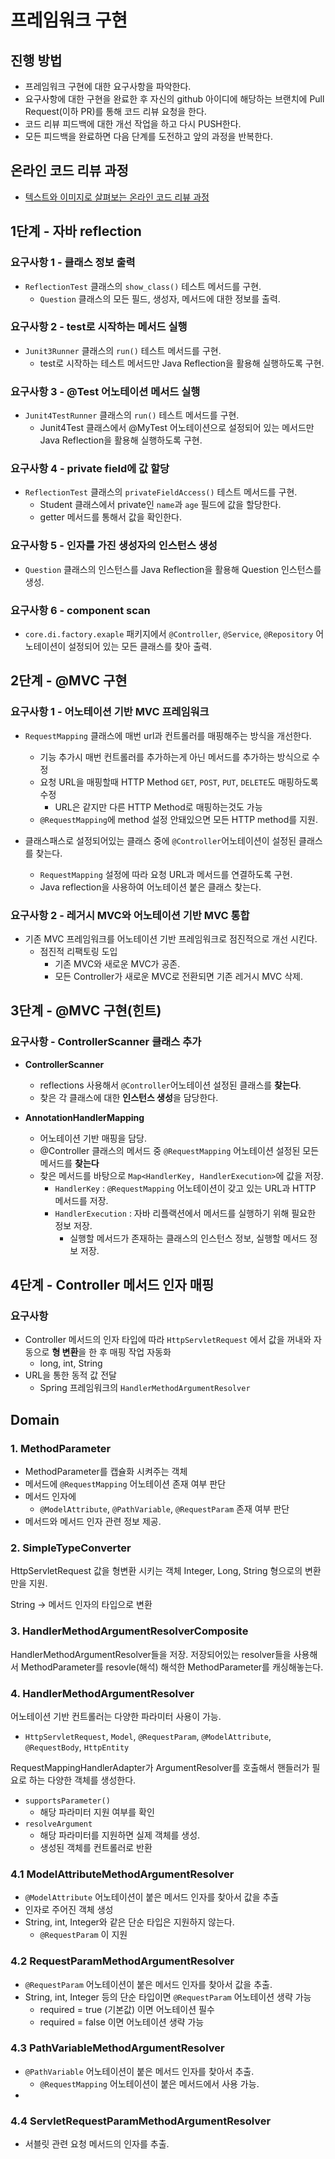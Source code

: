# 프레임워크 구현
## 진행 방법
* 프레임워크 구현에 대한 요구사항을 파악한다.
* 요구사항에 대한 구현을 완료한 후 자신의 github 아이디에 해당하는 브랜치에 Pull Request(이하 PR)를 통해 코드 리뷰 요청을 한다.
* 코드 리뷰 피드백에 대한 개선 작업을 하고 다시 PUSH한다.
* 모든 피드백을 완료하면 다음 단계를 도전하고 앞의 과정을 반복한다.

## 온라인 코드 리뷰 과정
* [텍스트와 이미지로 살펴보는 온라인 코드 리뷰 과정](https://github.com/next-step/nextstep-docs/tree/master/codereview)

## 1단계 - 자바 reflection

### 요구사항 1 - 클래스 정보 출력

* `ReflectionTest` 클래스의 `show_class()` 테스트 메서드를 구현.
  * `Question` 클래스의 모든 필드, 생성자, 메서드에 대한 정보를 출력.

### 요구사항 2 - test로 시작하는 메서드 실행

* `Junit3Runner` 클래스의 `run()` 테스트 메서드를 구현.
  * test로 시작하는 테스트 메서드만 Java Reflection을 활용해 실행하도록 구현.

### 요구사항 3 - @Test 어노테이션 메서드 실행

* `Junit4TestRunner` 클래스의 `run()` 테스트 메서드를 구현.
  * Junit4Test 클래스에서 @MyTest 어노테이션으로 설정되어 있는 메서드만 Java Reflection을 활용해 실행하도록 구현.

### 요구사항 4 - private field에 값 할당

* `ReflectionTest` 클래스의 `privateFieldAccess()` 테스트 메서드를 구현.
  * Student 클래스에서 private인 `name`과 `age` 필드에 값을 할당한다.
  * getter 메서드를 통해서 값을 확인한다.

### 요구사항 5 - 인자를 가진 생성자의 인스턴스 생성

* `Question` 클래스의 인스턴스를 Java Reflection을 활용해 Question 인스턴스를 생성.

### 요구사항 6 - component scan

* `core.di.factory.exaple` 패키지에서 `@Controller`, `@Service`, `@Repository` 어노테이션이 설정되어 있는 모든 클래스를 찾아 출력.

## 2단계 - @MVC 구현

### 요구사항 1 - 어노테이션 기반 MVC 프레임워크

* `RequestMapping` 클래스에 매번 url과 컨트롤러를 매핑해주는 방식을 개선한다.
  * 기능 추가시 매번 컨트롤러를 추가하는게 아닌 메서드를 추가하는 방식으로 수정
  * 요청 URL을 매핑할때 HTTP Method `GET`, `POST`, `PUT`, `DELETE`도 매핑하도록 수정
    * URL은 같지만 다른 HTTP Method로 매핑하는것도 가능
  * `@RequestMapping`에 method 설정 안돼있으면 모든 HTTP method를 지원.

* 클래스패스로 설정되어있는 클래스 중에 `@Controller`어노테이션이 설정된 클래스를 찾는다.
  * `RequestMapping` 설정에 따라 요청 URL과 메서드를 연결하도록 구현.
  * Java reflection을 사용하여 어노테이션 붙은 클래스 찾는다.

### 요구사항 2 - 레거시 MVC와 어노테이션 기반 MVC 통합

* 기존 MVC 프레임워크를 어노테이션 기반 프레임워크로 점진적으로 개선 시킨다.
  * 점진적 리팩토링 도입
    * 기존 MVC와 새로운 MVC가 공존.
    * 모든 Controller가 새로운 MVC로 전환되면 기존 레거시 MVC 삭제.

## 3단계 - @MVC 구현(힌트)

### 요구사항 - ControllerScanner 클래스 추가

* **ControllerScanner**
  * reflections 사용해서 `@Controller`어노테이션 설정된 클래스를 **찾는다**.
  * 찾은 각 클래스에 대한 **인스턴스 생성**을 담당한다.

* **AnnotationHandlerMapping**
  * 어노테이션 기반 매핑을 담당.
  * @Controller 클래스의 메서드 중 `@RequestMapping` 어노테이션 설정된 모든 메서드를 **찾는다**
  * 찾은 메서드를 바탕으로 `Map<HandlerKey, HandlerExecution>`에 값을 저장.
    * `HandlerKey` : `@RequestMapping` 어노테이션이 갖고 있는 URL과 HTTP 메서드를 저장.
    * `HandlerExecution` : 자바 리플랙션에서 메서드를 실행하기 위해 필요한 정보 저장.
      * 실행할 메서드가 존재하는 클래스의 인스턴스 정보, 실행할 메서드 정보 저장.

## 4단계 - Controller 메서드 인자 매핑

### 요구사항

* Controller 메서드의 인자 타입에 따라 `HttpServletRequest` 에서 값을 꺼내와 자동으로 **형 변환**을 한 후 매핑 작업 자동화
  * long, int, String
* URL을 통한 동적 값 전달
  * Spring 프레임워크의 `HandlerMethodArgumentResolver`

## Domain

### 1. MethodParameter

- MethodParameter를 캡슐화 시켜주는 객체
- 메서드에 `@RequestMapping` 어노테이션 존재 여부 판단
- 메서드 인자에
  - `@ModelAttribute`, `@PathVariable`, `@RequestParam` 존재 여부 판단
- 메서드와 메서드 인자 관련 정보 제공.

### 2. SimpleTypeConverter

HttpServletRequest 값을 형변환 시키는 객체
Integer, Long, String 형으로의 변환만을 지원.

String → 메서드 인자의 타입으로 변환

### 3. HandlerMethodArgumentResolverComposite

HandlerMethodArgumentResolver들을 저장.
저장되어있는 resolver들을 사용해서 MethodParameter를 resovle(해석)
해석한 MethodParameter를 캐싱해놓는다.

### 4. HandlerMethodArgumentResolver

어노테이션 기반 컨트롤러는 다양한 파라미터 사용이 가능.

- `HttpServletRequest`, `Model`, `@RequestParam`, `@ModelAttribute`, `@RequestBody`, `HttpEntity`

RequestMappingHandlerAdapter가 ArgumentResolver를 호출해서 핸들러가 필요로 하는 다양한 객체를 생성한다.

- `supportsParameter()`
  - 해당 파라미터 지원 여부를 확인
- `resolveArgument`
  - 해당 파라미터를 지원하면 실제 객체를 생성.
  - 생성된 객체를 컨트롤러로 반환

### 4.1 ModelAttributeMethodArgumentResolver

- `@ModelAttribute` 어노테이션이 붙은 메서드 인자를 찾아서 값을 추출
- 인자로 주어진 객체 생성
- String, int, Integer와 같은 단순 타입은 지원하지 않는다.
  - `@RequestParam` 이 지원

### 4.2 RequestParamMethodArgumentResolver

- `@RequestParam` 어노테이션이 붙은 메서드 인자를 찾아서 값을 추출.
- String, int, Integer 등의 단순 타입이면 `@RequestParam` 어노테이션 생략 가능
  - required = true (기본값) 이면 어노테이션 필수
  - required = false 이면 어노테이션 생략 가능

### 4.3 PathVariableMethodArgumentResolver

- `@PathVariable` 어노테이션이 붙은 메서드 인자를 찾아서 추출.
  - `@RequestMapping` 어노테이션이 붙은 메서드에서 사용 가능.
-

### 4.4 ServletRequestParamMethodArgumentResolver

- 서블릿 관련 요청 메서드의 인자를 추출.
